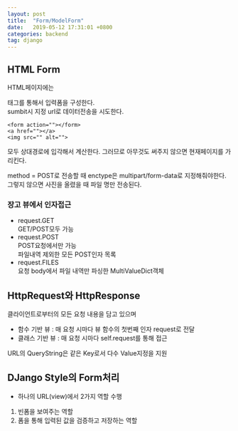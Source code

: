 ```yaml
---
layout: post
title:  "Form/ModelForm"
date:   2019-05-12 17:31:01 +0800
categories: backend
tag: django
---
```

## HTML Form
HTML페이지에는 <form></form> 태그를 통해서 입력폼을 구성한다.  
sumbit시 지정 url로 데이터전송을 시도한다. 
```
<form action=""></form>
<a href=""></a>
<img src="" alt="">
```
모두 상대경로에 입각해서 계산한다. 그러므로 아무것도 써주지 않으면 현재페이지를 가리킨다. 

method = POST로 전송할 때 enctype은 multipart/form-data로 지정해줘야한다. 그렇지 않으면 사진을 올렸을 때 파일 명만 전송된다.  

### 장고 뷰에서 인자접근 
- request.GET  
    GET/POST모두 가능  
- request.POST  
    POST요청에서만 가능  
    파일내역 제외한 모든 POST인자 목록
- request.FILES  
    요청 body에서 파일 내역만 파싱한 MultiValueDict객체 


## HttpRequest와 HttpResponse
클라이언트로부터의 모든 요청 내용을 담고 있으며
- 함수 기반 뷰 : 매 요청 시마다 뷰 함수의 첫번째 인자 request로 전달
- 클래스 기반 뷰 : 매 요청 시마다 self.request를 통해 접근

URL의 QueryString은 같은 Key로서 다수 Value지정을 지원


## DJango Style의 Form처리
- 하나의 URL(view)에서 2가지 역할 수행
1. 빈폼을 보여주는 역할
2. 폼을 통해 입력된 값을 검증하고 저장하는 역할